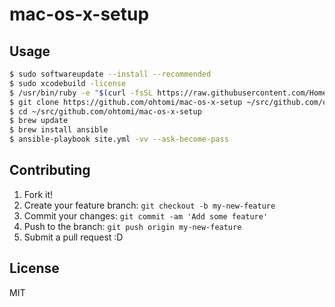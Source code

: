 # mac-os-x-setup

## Usage
```bash
$ sudo softwareupdate --install --recommended
$ sudo xcodebuild -license
$ /usr/bin/ruby -e "$(curl -fsSL https://raw.githubusercontent.com/Homebrew/install/master/install)"
$ git clone https://github.com/ohtomi/mac-os-x-setup ~/src/github.com/ohtomi/mac-os-x-setup
$ cd ~/src/github.com/ohtomi/mac-os-x-setup
$ brew update
$ brew install ansible
$ ansible-playbook site.yml -vv --ask-become-pass
```

## Contributing
1. Fork it!
2. Create your feature branch: `git checkout -b my-new-feature`
3. Commit your changes: `git commit -am 'Add some feature'`
4. Push to the branch: `git push origin my-new-feature`
5. Submit a pull request :D

## License
MIT
